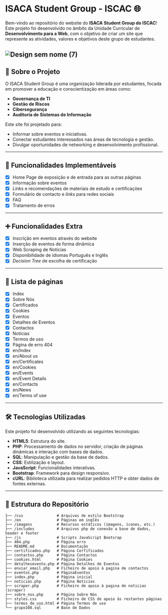 # ISACA Student Group - ISCAC 🌐

Bem-vindo ao repositório do website do **ISACA Student Group do ISCAC**! Este projeto foi desenvolvido no âmbito da Unidade Curricular de **Desenvolvimento para a Web**, com o objetivo de criar um site que represente as atividades, valores e objetivos deste grupo de estudantes.

![Design sem nome (7)](https://github.com/user-attachments/assets/eb3db1d2-940c-497e-9b57-08cbf76b6729)
---

## 📖 Sobre o Projeto

O ISACA Student Group é uma organização liderada por estudantes, focada em promover a educação e conscientização em áreas como:
- **Governança de TI**
- **Gestão de Riscos**
- **Cibersegurança**
- **Auditoria de Sistemas de Informação**

Este site foi projetado para:
- Informar sobre eventos e iniciativas.
- Conectar estudantes interessados nas áreas de tecnologia e gestão.
- Divulgar oportunidades de networking e desenvolvimento profissional.

---

## 🚀 Funcionalidades Implementáveis

- [x] Home Page de exposição e de entrada para as outras páginas
- [x] Informação sobre eventos
- [x] _Links_ e recomendações de materiais de estudo e certificações
- [x] Formulário de contacto e _links_ para redes sociais
- [x] FAQ
- [x] Tratamento de erros

---

## ➕ Funcionalidades Extra

- [x] Inscrição em eventos através do website
- [x] Inserção de eventos de forma dinâmica
- [x] Web Scraping de Notícias
- [x] Disponibilidade de idiomas Português e Inglês
- [x] _Decision Tree_ de escolha de certificação

---

## 📄 Lista de páginas

- [x] Index
- [x] Sobre Nós
- [x] Certificados
- [x] Cookies
- [x] Eventos
- [x] Detalhes de Eventos
- [x] Contactos
- [x] Notícias
- [x] Termos de uso
- [x] Página de erro 404
- [x] en/Index
- [x] en/About us
- [x] en/Certificates
- [x] en/Cookies
- [x] en/Events
- [x] en/Event Details
- [x] en/Contacts
- [x] en/News
- [x] en/Terms of use

---

## 🛠️ Tecnologias Utilizadas

Este projeto foi desenvolvido utilizando as seguintes tecnologias:
- **HTML5**: Estrutura do site.
- **PHP**: Processamento de dados no servidor, criação de páginas dinâmicas e interação com bases de dados.
- **SQL**: Manipulação e gestão da base de dados.
- **CSS**: Estilização e layout.
- **JavaScript**: Funcionalidades interativas.
- **Bootstrap**: Framework para design responsivo.
- **cURL**: Biblioteca utilizada para realizar pedidos HTTP e obter dados de fontes externas.

---

## 📂 Estrutura do Repositório

```plaintext
├── /css               # Arquivos de estilo Bootstrap
├── /en                # Páginas em inglês
├── /imagens           # Recursos estáticos (imagens, ícones, etc.)
├── /includes          # Arquivos php de conexão a base de dados, header e footer
├── /js                # Scripts JavaScript Bootsrap
├── 404.php            # Página erro
├── README.md          # Documentação
├── certificados.php   # Página Cerfificados
├── contactos.php      # Página Contactos
├── cookies.html       # Página Cookies
├── detalhesevento.php # Página Detalhes de Eventos
├── enviar_email.php   # Ficheiro de apoio à pagina de contactos
├── eventos.php        # PáginaEventos
├── index.php          # Página inicial
├── noticias.php       # Página Noticias
├── scraper.php        # Ficheiro de apoio à pagina de noticias (scraper)
├── sobre_nos.php      # Página Sobre Nós
├── styles.css         # Ficheiro de CSS de apoio às restantes páginas
├── termos_de_uso.html # Página Termos de uso
└── grupo108.sql       # Base de Dados
